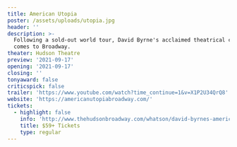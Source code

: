 ```yaml
---
title: American Utopia
poster: /assets/uploads/utopia.jpg
header: ''
description: >-
  Following a sold-out world tour, David Byrne's acclaimed theatrical concert
  comes to Broadway.
theater: Hudson Theatre
preview: '2021-09-17'
opening: '2021-09-17'
closing: ''
tonyaward: false
criticspick: false
trailer: 'https://www.youtube.com/watch?time_continue=1&v=X1P2U34QrQ8'
website: 'https://americanutopiabroadway.com/'
tickets:
  - highlight: false
    info: 'http://www.thehudsonbroadway.com/whatson/david-byrnes-american-utopia/'
    title: $59+ Tickets
    type: regular
---
```


